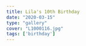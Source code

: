 ```yaml
---
title: Lila's 10th Birthday
date: "2020-03-15"
type: "gallery"
cover: "L1000116.jpg"
tags: ['birthday']
---
```

